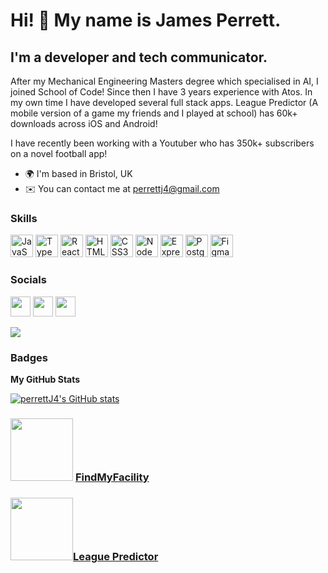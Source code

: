 Hi! 👋 My name is James Perrett.
============================

I'm a developer and tech communicator.
-------------------------------

After my Mechanical Engineering Masters degree which specialised in AI, I joined School of Code! Since then I have 3 years experience with Atos. In my own time I have developed several full stack apps. League Predictor (A mobile version of a game my friends and I played at school) has 60k+ downloads across iOS and Android! 

I have recently been working with a Youtuber who has 350k+ subscribers on a novel football app!

* 🌍  I'm based in Bristol, UK
* ✉️  You can contact me at [perrettj4@gmail.com](mailto:perrettj4@gmail.com)

### Skills

<p align="left">
<a href="https://developer.mozilla.org/en-US/docs/Web/JavaScript" target="_blank" rel="noreferrer"><img src="https://raw.githubusercontent.com/danielcranney/readme-generator/main/public/icons/skills/javascript-colored.svg" width="36" height="36" alt="JavaScript" /></a>
<a href="https://www.typescriptlang.org/" target="_blank" rel="noreferrer"><img src="https://raw.githubusercontent.com/danielcranney/readme-generator/main/public/icons/skills/typescript-colored.svg" width="36" height="36" alt="TypeScript" /></a>
<a href="https://reactjs.org/" target="_blank" rel="noreferrer"><img src="https://raw.githubusercontent.com/danielcranney/readme-generator/main/public/icons/skills/react-colored.svg" width="36" height="36" alt="React" /></a>
<a href="https://developer.mozilla.org/en-US/docs/Glossary/HTML5" target="_blank" rel="noreferrer"><img src="https://raw.githubusercontent.com/danielcranney/readme-generator/main/public/icons/skills/html5-colored.svg" width="36" height="36" alt="HTML5" /></a>
<a href="https://www.w3.org/TR/CSS/#css" target="_blank" rel="noreferrer"><img src="https://raw.githubusercontent.com/danielcranney/readme-generator/main/public/icons/skills/css3-colored.svg" width="36" height="36" alt="CSS3" /></a>
<a href="https://nodejs.org/en/" target="_blank" rel="noreferrer"><img src="https://raw.githubusercontent.com/danielcranney/readme-generator/main/public/icons/skills/nodejs-colored.svg" width="36" height="36" alt="NodeJS" /></a>
<a href="https://expressjs.com/" target="_blank" rel="noreferrer"><img src="https://raw.githubusercontent.com/danielcranney/readme-generator/main/public/icons/skills/express-colored.svg" width="36" height="36" alt="Express" /></a>
<a href="https://www.postgresql.org/" target="_blank" rel="noreferrer"><img src="https://raw.githubusercontent.com/danielcranney/readme-generator/main/public/icons/skills/postgresql-colored.svg" width="36" height="36" alt="PostgreSQL" /></a>
<a href="https://www.figma.com/" target="_blank" rel="noreferrer"><img src="https://raw.githubusercontent.com/danielcranney/readme-generator/main/public/icons/skills/figma-colored.svg" width="36" height="36" alt="Figma" /></a>
</p>

### Socials

<p align="left"> <a href="https://www.github.com/lizkaufman" target="_blank" rel="noreferrer"><img src="https://raw.githubusercontent.com/danielcranney/readme-generator/main/public/icons/socials/github.svg" width="32" height="32" /></a> <a href="https://www.linkedin.com/in/liz-kaufman" target="_blank" rel="noreferrer"><img src="https://raw.githubusercontent.com/danielcranney/readme-generator/main/public/icons/socials/linkedin.svg" width="32" height="32" /></a> <a href="https://www.twitter.com/codingbumblebee" target="_blank" rel="noreferrer"><img src="https://raw.githubusercontent.com/danielcranney/readme-generator/main/public/icons/socials/twitter.svg" width="32" height="32" /></a></p>

[<img src="https://www.codewars.com/users/PerrettJ4/badges/small">](https://www.codewars.com/users/PerrettJ4)

### Badges

<b>My GitHub Stats</b>

<a href="http://www.github.com/perrettj4"><img src="https://github-readme-stats.vercel.app/api?username=perrettj4&show_icons=true&hide=issues,&count_private=true&title_color=facc15&text_color=ffffff&icon_color=0891b2&bg_color=1c1917&hide_border=true&show_icons=true" alt="perrettJ4's GitHub stats" /></a>





### [<img height=100 width=100 padding=100 src="https://play-lh.googleusercontent.com/3QZ8cJTgmcwedGDvJKI41FF7CTGhljRLlLSZ_50gFpC4Y2pgynXmJjQe3-HZRoTbyDg=s96-rw">](https://play.google.com/store/apps/details?id=com.findmyfacility&gl=GB) [FindMyFacility](https://play.google.com/store/apps/details?id=com.findmyfacility&gl=GB)
### [<img height=100 width=100 src="https://play-lh.googleusercontent.com/FRrC7-fIgfQ5Hczk1bsHFqKdOIHtke0z97FuwHVjoqVQHEtTrW181m67X8CExbIYwQ=w480-h960-rw">](https://perrettj4.github.io)[League Predictor](https://perrettj4.github.io)
<br>

